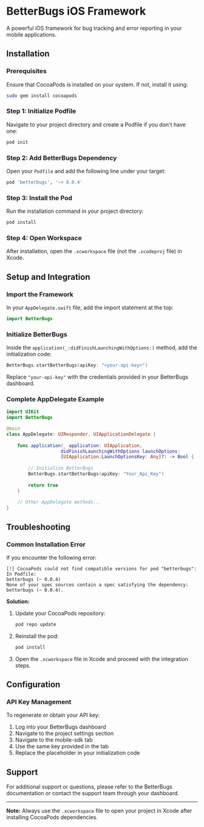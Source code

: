 # BetterBugs iOS Framework

A powerful iOS framework for bug tracking and error reporting in your mobile applications.

## Installation

### Prerequisites

Ensure that CocoaPods is installed on your system. If not, install it using:

```bash
sudo gem install cocoapods
```

### Step 1: Initialize Podfile

Navigate to your project directory and create a Podfile if you don't have one:

```bash
pod init
```

### Step 2: Add BetterBugs Dependency

Open your `Podfile` and add the following line under your target:

```bash
pod 'betterbugs', '~> 0.0.4'
```

### Step 3: Install the Pod

Run the installation command in your project directory:

```bash
pod install
```

### Step 4: Open Workspace

After installation, open the `.xcworkspace` file (not the `.xcodeproj` file) in Xcode.

## Setup and Integration

### Import the Framework

In your `AppDelegate.swift` file, add the import statement at the top:

```swift
import BetterBugs
```

### Initialize BetterBugs

Inside the `application(_:didFinishLaunchingWithOptions:)` method, add the initialization code:

```swift
BetterBugs.startBetterBugs(apiKey: "<your-api-key>")
```

Replace `"your-api-key"` with the credentials provided in your BetterBugs dashboard.

### Complete AppDelegate Example

```swift
import UIKit
import BetterBugs

@main
class AppDelegate: UIResponder, UIApplicationDelegate {
    
    func application(_ application: UIApplication,
                    didFinishLaunchingWithOptions launchOptions:
                    [UIApplication.LaunchOptionsKey: Any]?) -> Bool {
        
        // Initialize BetterBugs
        BetterBugs.startBetterBugs(apiKey: "Your_Api_Key")
        
        return true
    }
    
    // Other AppDelegate methods...
}
```

## Troubleshooting

### Common Installation Error

If you encounter the following error:

```
[!] CocoaPods could not find compatible versions for pod "betterbugs":
In Podfile:
betterbugs (~ 0.0.4)
None of your spec sources contain a spec satisfying the dependency: betterbugs (~ 0.0.4).
```

**Solution:**

1. Update your CocoaPods repository:
   ```bash
   pod repo update
   ```

2. Reinstall the pod:
   ```bash
   pod install
   ```

3. Open the `.xcworkspace` file in Xcode and proceed with the integration steps.

## Configuration

### API Key Management

To regenerate or obtain your API key:

1. Log into your BetterBugs dashboard
2. Navigate to the project settings section
3. Navigate to the mobile-sdk tab
4. Use the same key provided in the tab
5. Replace the placeholder in your initialization code

## Support

For additional support or questions, please refer to the BetterBugs documentation or contact the support team through your dashboard.

---

**Note:** Always use the `.xcworkspace` file to open your project in Xcode after installing CocoaPods dependencies.
